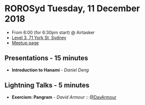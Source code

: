 # ROROSyd Tuesday, 11 December 2018

- From 6:00 (for 6:30pm start) @ Airtasker 
- [Level 3, 71 York St, Sydney][]
- [Meetup page][]

## Presentations - 15 minutes

- **Introduction to Hanami** - _Daniel Deng_

## Lightning Talks - 5 minutes

- **Exercism: Pangram** - _David Armour_ :: [@DavArmour][]

[@DavArmour]: https://twitter.com/DavArmour
[Level 3, 71 York St, Sydney]: https://goo.gl/maps/dADqL1QY5Hp
[Meetup page]: https://www.meetup.com/Ruby-On-Rails-Oceania-Sydney/events/kkrwkqyxqbpb/
